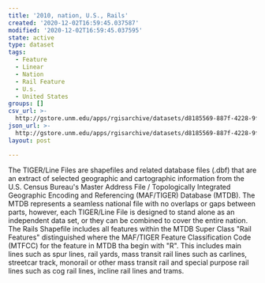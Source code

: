 ```yaml
---
title: '2010, nation, U.S., Rails'
created: '2020-12-02T16:59:45.037587'
modified: '2020-12-02T16:59:45.037595'
state: active
type: dataset
tags:
  - Feature
  - Linear
  - Nation
  - Rail Feature
  - U.s.
  - United States
groups: []
csv_url: >-
  http://gstore.unm.edu/apps/rgisarchive/datasets/d8185569-887f-4228-9f81-dd3f2fb1a9ee/tl_2010_us_rails.derived.csv
json_url: >-
  http://gstore.unm.edu/apps/rgisarchive/datasets/d8185569-887f-4228-9f81-dd3f2fb1a9ee/tl_2010_us_rails.derived.json
layout: post

---
```

The TIGER/Line Files are shapefiles and related database files (.dbf) that are an extract of selected geographic and cartographic information from the U.S. Census Bureau's Master Address File / Topologically Integrated Geographic Encoding and Referencing (MAF/TIGER) Database (MTDB).  The MTDB represents a seamless national file with no overlaps or gaps between parts, however, each TIGER/Line File is designed to stand alone as an independent data set, or they can be combined to cover the entire nation. The Rails Shapefile includes all features within the MTDB Super Class "Rail Features" distinguished where the MAF/TIGER Feature Classification Code (MTFCC) for the feature in MTDB tha begin with "R".  This includes main lines such as spur lines, rail yards, mass transit rail lines such as carlines, streetcar track, monorail or other mass transit rail and special purpose rail lines such as cog rail lines, incline rail lines and trams.  

